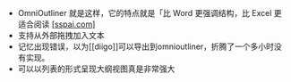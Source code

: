 - OmniOutliner 就是这样，它的特点就是「比 Word 更强调结构，比 Excel 更适合阅读 [[sspai.com]](https://sspai.com/post/31628)
- 支持从外部拖拽加入文本
- 记忆出现错误，以为[[diigo]]可以导出到omnioutliner，折腾了一个多小时没有实现。
- 可以以列表的形式呈现大纲视图真是非常强大
